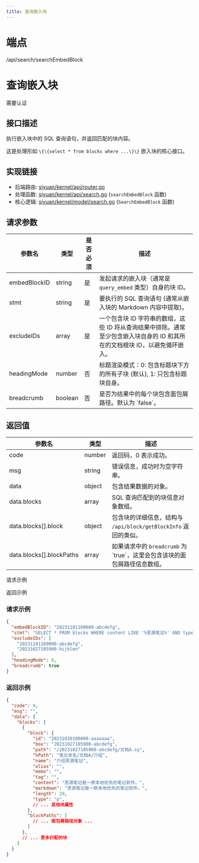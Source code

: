 ```yaml
---
title: 查询嵌入块
---
```

# 端点

/api/search/searchEmbedBlock

# 查询嵌入块

需要认证

## 接口描述

执行嵌入块中的 SQL 查询语句，并返回匹配的块内容。

这是处理形如 `\{\{select * from blocks where ...\}\}` 嵌入块的核心接口。

## 实现链接

-   后端路由: [siyuan/kernel/api/router.go](https://github.com/siyuan-note/siyuan/blob/master/kernel/api/router.go)
-   处理函数: [siyuan/kernel/api/search.go](https://github.com/siyuan-note/siyuan/blob/master/kernel/api/search.go) (`searchEmbedBlock` 函数)
-   核心逻辑: [siyuan/kernel/model/search.go](https://github.com/siyuan-note/siyuan/blob/master/kernel/model/search.go) (`SearchEmbedBlock` 函数)

## 请求参数

| 参数名 | 类型 | 是否必须 | 描述 |
| --- | --- | --- | --- |
| embedBlockID | string | 是 | 发起请求的嵌入块（通常是 `query_embed` 类型）自身的块 ID。 |
| stmt | string | 是 | 要执行的 SQL 查询语句 (通常从嵌入块的 Markdown 内容中提取)。 |
| excludeIDs | array | 是 | 一个包含块 ID 字符串的数组，这些 ID 将从查询结果中排除。通常至少包含嵌入块自身的 ID 和其所在的文档根块 ID，以避免循环嵌入。 |
| headingMode | number | 否 | 标题渲染模式：0: 包含标题块下方的所有子块 (默认), 1: 只包含标题块自身。 |
| breadcrumb | boolean | 否 | 是否为结果中的每个块包含面包屑路径。默认为 \`false\`。 |

## 返回值

| 参数名 | 类型 | 描述 |
| --- | --- | --- |
| code | number | 返回码，0 表示成功。 |
| msg | string | 错误信息，成功时为空字符串。 |
| data | object | 包含结果数据的对象。 |
| data.blocks | array | SQL 查询匹配到的块信息对象数组。 |
| data.blocks\[\].block | object | 包含块的详细信息，结构与 `/api/block/getBlockInfo` 返回的类似。 |
| data.blocks\[\].blockPaths | array | 如果请求中的 `breadcrumb` 为 \`true\`，这里会包含该块的面包屑路径信息数组。 |

请求示例

返回示例

### 请求示例

```json
{
  "embedBlockID": "20231101160000-abcdefg",
  "stmt": "SELECT * FROM blocks WHERE content LIKE '%思源笔记%' AND type = 'p' ORDER BY updated DESC LIMIT 10",
  "excludeIDs": [
    "20231101160000-abcdefg",
    "20231027105900-hijklmn" 
  ],
  "headingMode": 0,
  "breadcrumb": true
}
```

### 返回示例

```json
{
  "code": 0,
  "msg": "",
  "data": {
    "blocks": [
      {
        "block": {
          "id": "20231030100000-aaaaaaa",
          "box": "20231027105900-abcdefg",
          "path": "/20231027105900-abcdefg/文档A.sy",
          "hPath": "笔记本名/文档A/介绍", 
          "name": "介绍思源笔记",
          "alias": "",
          "memo": "",
          "tag": "",
          "content": "思源笔记是一款本地优先的笔记软件。",
          "markdown": "思源笔记是一款本地优先的笔记软件。",
          "length": 20,
          "type": "p",
          // ... 其他块属性
        },
        "blockPaths": [
          // ... 面包屑路径对象 ...
        ]
      },
      // ... 更多匹配的块
    ]
  }
}
```
